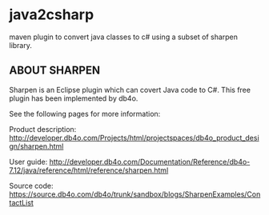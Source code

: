 java2csharp
===========

maven plugin to convert java classes to c# using a subset of sharpen library.




ABOUT SHARPEN
-------------

Sharpen is an Eclipse plugin which can covert Java code to C#.
This free plugin has been implemented by db4o.

See the following pages for more information:

Product description:
http://developer.db4o.com/Projects/html/projectspaces/db4o_product_design/sharpen.html

User guide:
http://developer.db4o.com/Documentation/Reference/db4o-7.12/java/reference/html/reference/sharpen.html

Source code:
https://source.db4o.com/db4o/trunk/sandbox/blogs/SharpenExamples/ContactList